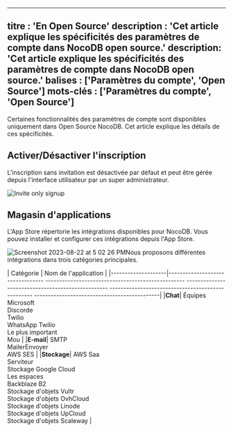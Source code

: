 ***

titre : 'En Open Source'
description : 'Cet article explique les spécificités des paramètres de compte dans NocoDB open source.'
description: 'Cet article explique les spécificités des paramètres de compte dans NocoDB open source.'
balises : \['Paramètres du compte', 'Open Source']
mots-clés : \['Paramètres du compte', 'Open Source']
----------------------------------------------------

Certaines fonctionnalités des paramètres de compte sont disponibles uniquement dans Open Source NocoDB. Cet article explique les détails de ces spécificités.

## Activer/Désactiver l'inscription

L'inscription sans invitation est désactivée par défaut et peut être gérée depuis l'interface utilisateur par un super administrateur.

![Invite only signup](/img/v2/account-settings/invite-only-sign-up.png)

## Magasin d'applications

L'App Store répertorie les intégrations disponibles pour NocoDB. Vous pouvez installer et configurer ces intégrations depuis l'App Store.

![Screenshot 2023-08-22 at 5 02 26 PM](https://github.com/nocodb/nocodb/assets/86527202/e739a4b6-6ab6-4ee7-aac3-073d3aaf20ac)Nous proposons différentes intégrations dans trois catégories principales.

| Catégorie | Nom de l'application |
|--------------------|--------------------------------- -------------------------------------------------- -------------------------------------------------- -------------------------------------------------- ---------------------------------------------|
|**Chat**| Équipes Microsoft<br/>Discorde<br/>Twilio<br/>WhatsApp Twilio<br/>Le plus important<br/>Mou |
|**E-mail**| SMTP<br/>MailerEnvoyer<br/>AWS SES                                                                                                                                                                                             |
|**Stockage**| AWS Saa<br/>Serviteur<br/>Stockage Google Cloud<br/>Les espaces<br/>Backblaze B2<br/>Stockage d'objets Vultr<br/>Stockage d'objets OvhCloud<br/>Stockage d'objets Linode<br/>Stockage d'objets UpCloud<br/>Stockage d'objets Scaleway |
